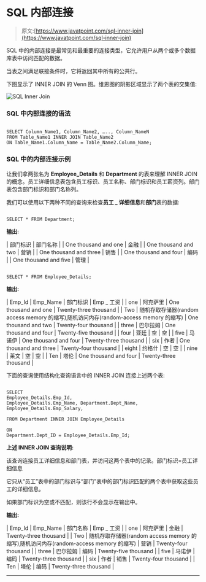 # SQL 内部连接

> 原文:[https://www.javatpoint.com/sql-inner-join](https://www.javatpoint.com/sql-inner-join)

SQL 中的内部连接是最常见和最重要的连接类型，它允许用户从两个或多个数据库表中访问匹配的数据。

当表之间满足联接条件时，它将返回其中所有的公共行。

下图显示了 INNER JOIN 的 Venn 图。维恩图的阴影区域显示了两个表的交集值:

![SQL Inner Join](../Images/d43bd3037cbbbc846fec963b8b4bbc6d.png)

### SQL 中内部连接的语法

```

SELECT Column_Name1, Column_Name2, ….., Column_NameN
FROM Table_Name1 INNER JOIN Table_Name2
ON Table_Name1.Column_Name = Table_Name2.Column_Name;

```

### SQL 中的内部连接示例

让我们拿两张名为 **Employee_Details** 和 **Department** 的表来理解 INNER JOIN 的概念。员工详细信息表包含员工标识、员工名称、部门标识和员工薪资列。部门表包含部门标识和部门名称列。

我们可以使用以下两种不同的查询来检查**员工 _ 详细信息**和**部门**表的数据:

```

SELECT * FROM Department;

```

**输出:**

| 部门标识 | 部门名称 |
| One thousand and one | 金融 |
| One thousand and two | 营销 |
| One thousand and three | 销售 |
| One thousand and four | 编码 |
| One thousand and five | 管理 |

```

SELECT * FROM Employee_Details;

```

**输出:**

| Emp_Id | Emp_Name | 部门标识 | Emp _ 工资 |
| one | 阿克萨里 | One thousand and one | Twenty-three thousand |
| Two | 随机存取存储器(random access memory 的缩写)ˌ随机访问内存(random-access memory 的缩写) | One thousand and two | Twenty-four thousand |
| three | 巴尔拉姆 | One thousand and four | Twenty-five thousand |
| four | 亚廷 | 空 | 空 |
| five | 马诺伊 | One thousand and four | Twenty-three thousand |
| six | 作者 | One thousand and three | Twenty-four thousand |
| eight | 约格什 | 空 | 空 |
| nine | 莱文 | 空 | 空 |
| Ten | 塔伦 | One thousand and four | Twenty-three thousand |

下面的查询使用结构化查询语言中的 INNER JOIN 连接上述两个表:

```

SELECT 
Employee_Details.Emp_Id, 
Employee_Details.Emp_Name, Department.Dept_Name, Employee_Details.Emp_Salary, 

FROM Department INNER JOIN Employee_Details 

ON 
Department.Dept_ID = Employee_Details.Emp_Id; 

```

**上述 INNER JOIN 查询说明:**

该查询连接员工详细信息和部门表，并访问这两个表中的记录。部门标识=员工详细信息

它只从“员工”表中的部门标识与“部门”表中的部门标识匹配的两个表中获取这些员工的详细信息。

如果部门标识为空或不匹配，则该行不会显示在输出中。

**输出:**

| Emp_Id | Emp_Name | 部门名称 | Emp _ 工资 |
| one | 阿克萨里 | 金融 | Twenty-three thousand |
| Two | 随机存取存储器(random access memory 的缩写)ˌ随机访问内存(random-access memory 的缩写) | 营销 | Twenty-four thousand |
| three | 巴尔拉姆 | 编码 | Twenty-five thousand |
| five | 马诺伊 | 编码 | Twenty-three thousand |
| six | 作者 | 销售 | Twenty-four thousand |
| Ten | 塔伦 | 编码 | Twenty-three thousand |

* * *